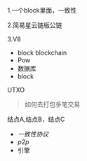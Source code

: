 1.一个block里面，一致性

2.简易星云链版公链

3.V8

- block blockchain
- Pow
- 数据库
- block

UTXO
>如何去打包多笔交易

结点A,结点B，结点C

- *一致性协议*
- *p2p*
- 引擎